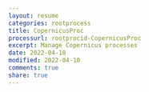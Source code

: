 ```yaml
---
layout: resume
categories: rootprocess
title: CopernicusProc
processurl: rootprocid-CopernicusProc
excerpt: Manage Copernicus processes
date: 2022-04-10
modified: 2022-04-10
comments: true
share: true
---
```


